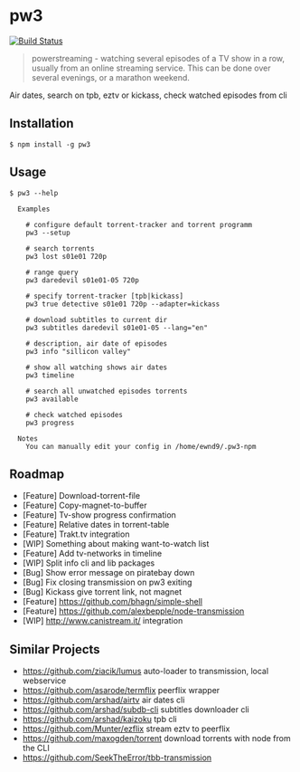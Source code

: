 # pw3

[![Build Status](https://travis-ci.org/ewnd9/pw3.svg?branch=master)](https://travis-ci.org/ewnd9/pw3)

> powerstreaming - watching several episodes of a TV show in a row, usually from an online streaming service. This can be done over several evenings, or a marathon weekend.

Air dates, search on tpb, eztv or kickass, check watched episodes from cli

## Installation

```
$ npm install -g pw3
```

## Usage

```
$ pw3 --help

  Examples

    # configure default torrent-tracker and torrent programm
    pw3 --setup

    # search torrents
    pw3 lost s01e01 720p

    # range query
    pw3 daredevil s01e01-05 720p

    # specify torrent-tracker [tpb|kickass]
    pw3 true detective s01e01 720p --adapter=kickass

    # download subtitles to current dir
    pw3 subtitles daredevil s01e01-05 --lang="en"

    # description, air date of episodes
    pw3 info "sillicon valley"

    # show all watching shows air dates
    pw3 timeline

    # search all unwatched episodes torrents
    pw3 available

    # check watched episodes
    pw3 progress

  Notes
    You can manually edit your config in /home/ewnd9/.pw3-npm
```

## Roadmap

- [Feature] Download-torrent-file  
- [Feature] Copy-magnet-to-buffer
- [Feature] Tv-show progress confirmation
- [Feature] Relative dates in torrent-table
- [Feature] Trakt.tv integration
- [WIP] Something about making want-to-watch list
- [Feature] Add tv-networks in timeline
- [WIP] Split info cli and lib packages
- [Bug] Show error message on piratebay down
- [Bug] Fix closing transmission on pw3 exiting
- [Bug] Kickass give torrent link, not magnet
- [Feature] https://github.com/bhagn/simple-shell
- [Feature] https://github.com/alexbepple/node-transmission
- [WIP] http://www.canistream.it/ integration

## Similar Projects

- https://github.com/ziacik/lumus auto-loader to transmission, local webservice
- https://github.com/asarode/termflix peerflix wrapper
- https://github.com/arshad/airtv air dates cli
- https://github.com/arshad/subdb-cli subtitles downloader cli
- https://github.com/arshad/kaizoku tpb cli
- https://github.com/Munter/ezflix stream eztv to peerflix
- https://github.com/maxogden/torrent download torrents with node from the CLI
- https://github.com/SeekTheError/tbb-transmission
